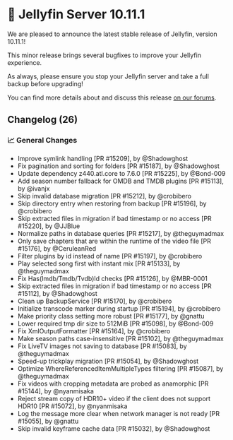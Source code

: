 # :rocket: Jellyfin Server 10.11.1

We are pleased to announce the latest stable release of Jellyfin, version 10.11.1!

This minor release brings several bugfixes to improve your Jellyfin experience.

As always, please ensure you stop your Jellyfin server and take a full backup before upgrading!

You can find more details about and discuss this release [on our forums](https://forum.jellyfin.org/t-new-jellyfin-server-web-release-10-11-1).

## Changelog (26)

### 📈 General Changes
* Improve symlink handling [PR #15209], by @Shadowghost
* Fix pagination and sorting for folders [PR #15187], by @Shadowghost
* Update dependency z440.atl.core to 7.6.0 [PR #15225], by @Bond-009
* Add season number fallback for OMDB and TMDB plugins [PR #15113], by @ivanjx
* Skip invalid database migration [PR #15212], by @crobibero
* Skip directory entry when restoring from backup [PR #15196], by @crobibero
* Skip extracted files in migration if bad timestamp or no access [PR #15220], by @JJBlue
* Normalize paths in database queries [PR #15217], by @theguymadmax
* Only save chapters that are within the runtime of the video file [PR #15176], by @CeruleanRed
* Filter plugins by id instead of name [PR #15197], by @crobibero
* Play selected song first with instant mix [PR #15133], by @theguymadmax
* Fix Has(Imdb/Tmdb/Tvdb)Id checks [PR #15126], by @MBR-0001
* Skip extracted files in migration if bad timestamp or no access [PR #15112], by @Shadowghost
* Clean up BackupService [PR #15170], by @crobibero
* Initialize transcode marker during startup [PR #15194], by @crobibero
* Make priority class setting more robust [PR #15177], by @gnattu
* Lower required tmp dir size to 512MiB [PR #15098], by @Bond-009
* Fix XmlOutputFormatter [PR #15164], by @crobibero
* Make season paths case-insensitive [PR #15102], by @theguymadmax
* Fix LiveTV images not saving to database [PR #15083], by @theguymadmax
* Speed-up trickplay migration [PR #15054], by @Shadowghost
* Optimize WhereReferencedItemMultipleTypes filtering [PR #15087], by @theguymadmax
* Fix videos with cropping metadata are probed as anamorphic [PR #15144], by @nyanmisaka
* Reject stream copy of HDR10+ video if the client does not support HDR10 [PR #15072], by @nyanmisaka
* Log the message more clear when network manager is not ready [PR #15055], by @gnattu
* Skip invalid keyframe cache data [PR #15032], by @Shadowghost
